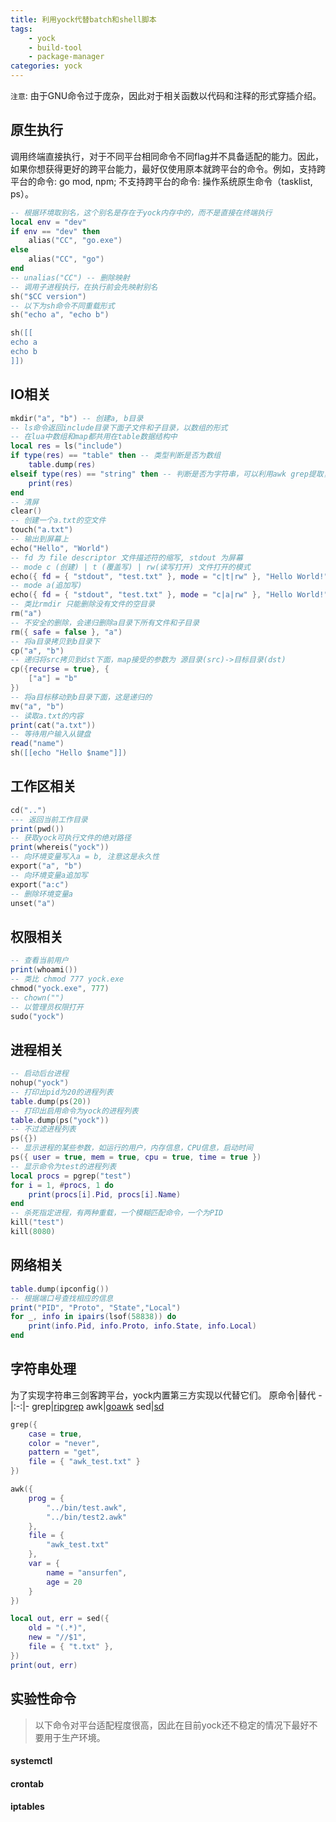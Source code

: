 ```yaml
---
title: 利用yock代替batch和shell脚本
tags:
    - yock
    - build-tool
    - package-manager
categories: yock
---
```


`注意`: 由于GNU命令过于庞杂，因此对于相关函数以代码和注释的形式穿插介绍。

## 原生执行

调用终端直接执行，对于不同平台相同命令不同flag并不具备适配的能力。因此，如果你想获得更好的跨平台能力，最好仅使用原本就跨平台的命令。例如，支持跨平台的命令: go mod, npm; 不支持跨平台的命令: 操作系统原生命令（tasklist, ps）。

```lua
-- 根据环境取别名，这个别名是存在于yock内存中的，而不是直接在终端执行
local env = "dev"
if env == "dev" then
    alias("CC", "go.exe")
else
    alias("CC", "go")
end
-- unalias("CC") -- 删除映射
-- 调用子进程执行，在执行前会先映射别名
sh("$CC version")
-- 以下为sh命令不同重载形式
sh("echo a", "echo b")

sh([[
echo a
echo b
]])
```

## IO相关

```lua
mkdir("a", "b") -- 创建a, b目录
-- ls命令返回include目录下面子文件和子目录，以数组的形式
-- 在lua中数组和map都共用在table数据结构中
local res = ls("include")
if type(res) == "table" then -- 类型判断是否为数组
    table.dump(res)
elseif type(res) == "string" then -- 判断是否为字符串，可以利用awk grep提取，而不是对象化操作数据
    print(res)
end
-- 清屏
clear()
-- 创建一个a.txt的空文件
touch("a.txt")
-- 输出到屏幕上
echo("Hello", "World")
-- fd 为 file descriptor 文件描述符的缩写, stdout 为屏幕
-- mode c (创建) | t (覆盖写) | rw(读写打开) 文件打开的模式
echo({ fd = { "stdout", "test.txt" }, mode = "c|t|rw" }, "Hello World!")
-- mode a(追加写)
echo({ fd = { "stdout", "test.txt" }, mode = "c|a|rw" }, "Hello World!")
-- 类比rmdir 只能删除没有文件的空目录
rm("a")
-- 不安全的删除，会递归删除a目录下所有文件和子目录
rm({ safe = false }, "a")
-- 将a目录拷贝到b目录下
cp("a", "b")
-- 递归将src拷贝到dst下面，map接受的参数为 源目录(src)->目标目录(dst)
cp({recurse = true}, {
    ["a"] = "b"
})
-- 将a目标移动到b目录下面，这是递归的
mv("a", "b")
-- 读取a.txt的内容
print(cat("a.txt"))
-- 等待用户输入从键盘
read("name")
sh([[echo "Hello $name"]])
```

## 工作区相关
```lua
cd("..")
--- 返回当前工作目录
print(pwd())
-- 获取yock可执行文件的绝对路径
print(whereis("yock"))
-- 向环境变量写入a = b, 注意这是永久性
export("a", "b")
-- 向环境变量a追加写
export("a:c")
-- 删除环境变量a
unset("a")
```

## 权限相关
```lua
-- 查看当前用户
print(whoami())
-- 类比 chmod 777 yock.exe
chmod("yock.exe", 777)
-- chown("")
-- 以管理员权限打开
sudo("yock")
```

## 进程相关
```lua
-- 启动后台进程
nohup("yock")
-- 打印出pid为20的进程列表
table.dump(ps(20))
-- 打印出启用命令为yock的进程列表
table.dump(ps("yock"))
-- 不过滤进程列表
ps({})
-- 显示进程的某些参数，如运行的用户，内存信息，CPU信息，启动时间
ps({ user = true, mem = true, cpu = true, time = true })
-- 显示命令为test的进程列表
local procs = pgrep("test")
for i = 1, #procs, 1 do
    print(procs[i].Pid, procs[i].Name)
end
-- 杀死指定进程，有两种重载，一个模糊匹配命令，一个为PID
kill("test")
kill(8080)
```

## 网络相关
```lua
table.dump(ipconfig())
-- 根据端口号查找相应的信息
print("PID", "Proto", "State","Local")
for _, info in ipairs(lsof(58838)) do
    print(info.Pid, info.Proto, info.State, info.Local)
end
```

## 字符串处理

为了实现字符串三剑客跨平台，yock内置第三方实现以代替它们。
原命令|替代
-|:-:|-
grep|[ripgrep](https://github.com/BurntSushi/ripgrep)
awk|[goawk](https://github.com/benhoyt/goawk)
sed|[sd](https://github.com/chmln/sd)

```lua
grep({
    case = true,
    color = "never",
    pattern = "get",
    file = { "awk_test.txt" }
})
```

```lua
awk({
    prog = {
        "../bin/test.awk",
        "../bin/test2.awk"
    },
    file = {
        "awk_test.txt"
    },
    var = {
        name = "ansurfen",
        age = 20
    }
})
```

```lua
local out, err = sed({
    old = "(.*)",
    new = "//$1",
    file = { "t.txt" },
})
print(out, err)
```

## 实验性命令
> 以下命令对平台适配程度很高，因此在目前yock还不稳定的情况下最好不要用于生产环境。

#### systemctl

#### crontab

#### iptables